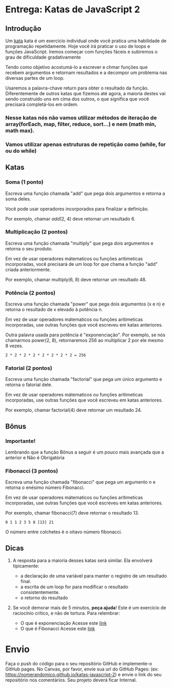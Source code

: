 # Entrega: Katas de JavaScript 2 #

## Introdução

Um [kata](https://en.wikipedia.org/wiki/Kata_(programming)) kata é um exercício individual onde você pratica uma habilidade de programação repetidamente. Hoje você irá praticar o uso de loops e funções JavaScript. Iremos começar com funções fáceis e subiremos o grau de dificuldade gradativamente

Tendo como objetivo acostumá-lo a escrever e chmar funções que recebem argumentos e retornam resultados e a decompor um problema nas diversas partes de um loop.

Usaremos a palavra-chave return para obter o resultado da função. Diferentemente de outros katas que fizemos até agora, a maioria destes vai sendo construído uns em cima dos outros, o que significa que você precisará completá-los em ordem.
### Nesse katas nós não vamos utilizar métodos de iteração de array(forEach, map, filter, reduce, sort...) e nem (math min, math max).
### Vamos utilizar apenas estruturas de repetição como (while, for ou do while)

## Katas

### Soma (1 ponto)

Escreva uma função chamada "add" que pega dois argumentos e retorna a soma deles.

Você pode usar operadores incorporados para finalizar a definição.

Por exemplo, chamar _add_(2, 4) deve retornar um resultado 6.

### Multiplicação (2 pontos)

Escreva uma função chamada "multiply" que pega dois argumentos e retorna o seu produto.

Em vez de usar operadores mátematicos ou funções aritimeticas incorporadas, você precisará de um loop for que chama a função "add" criada anteriormente.

Por exemplo, chamar multiply(6, 8) deve retornar um resultado 48.

### Potência (2 pontos)

Escreva uma função chamada "power" que pega dois argumentos (x e n) e retorna o resultado de x elevado à potência n.

Em vez de usar operadores mátematicos ou funções aritimeticas incorporadas, use outras funções que você escreveu em katas anteriores.

Outra palavra usada para potência é "exponenciação". Por exemplo, se nós chamarmos power(2, 8), retornaremos 256 ao multiplicar 2 por ele mesmo 8 vezes.

    2 * 2 * 2 * 2 * 2 * 2 * 2 * 2 = 256
    
### Fatorial (2 pontos)

Escreva uma função chamada "factorial" que pega um único argumento e retorna o fatorial dele.

Em vez de usar operadores mátematicos ou funções aritimeticas incorporadas, use outras funções que você escreveu em katas anteriores.

Por exemplo, chamar factorial(4) deve retornar um resultado 24.

## Bônus

### **Importante!**
Lembrando que a função Bônus a seguir é um pouco mais avançada que a anterior e Não é Obrigatória

### Fibonacci (3 pontos)

Escreva uma função chamada "fibonacci" que pega um argumento n e retorna o enésimo número Fibonacci.

Em vez de usar operadores mátematicos ou funções aritimeticas incorporadas, use outras funções que você escreveu em katas anteriores.

Por exemplo, chamar fibonacci(7) deve retornar o resultado 13.

    0 1 1 2 3 5 8 [13] 21

O número entre colchetes é o oitavo número fibonacci.

## Dicas

1.  A resposta para a maioria desses katas será similar. Ela envolverá tipicamente:
    *   a declaração de uma variável para manter o registro de um resultado final.
    *   a escrita de um loop for para modificar o resultado consistentemente.
    *   o retorno do resultado
2.  Se você demorar mais de 5 minutos, **peça ajuda**! Este é um exercício de raciocínio crítico, e não de tortura.
Para relembrar:

    *   O que é exponenciação Acesse este [link](https://pt.wikipedia.org/wiki/Exponencia%C3%A7%C3%A3o)
    *   O que é Fibonacci Acesse este [link](https://pt.wikipedia.org/wiki/Sequ%C3%AAncia_de_Fibonacci)

# Envio
Faça o push do código para o seu repositório GitHub e implemente-o GitHub pages. No Canvas, por favor, envie sua url do GitHub Pages: (ex: https://nomerandomico.github.io/katas-javascript-2) e envie o link do seu repositório nos comentários. Seu projeto deverá ficar Internal.
